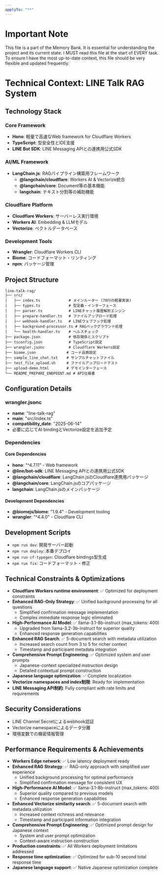```yaml
---
applyTo: "**"
---
```

# Important Note
This file is a part of the Memory Bank. It is essential for understanding the project and its current state. I MUST read this file at the start of EVERY task.
To ensure I have the most up-to-date context, this file should be very flexible and updated frequently.

# Technical Context: LINE Talk RAG System

## Technology Stack

### Core Framework
- **Hono**: 軽量で高速なWeb framework for Cloudflare Workers
- **TypeScript**: 型安全性とIDE支援
- **LINE Bot SDK**: LINE Messaging APIとの連携用公式SDK

### AI/ML Framework
- **LangChain.js**: RAGパイプライン構築用フレームワーク
  - **@langchain/cloudflare**: Workers AI & Vectorize統合
  - **@langchain/core**: Document等の基本機能
  - **langchain**: テキスト分割等の補助機能

### Cloudflare Platform
- **Cloudflare Workers**: サーバーレス実行環境
- **Workers AI**: Embedding & LLMモデル
- **Vectorize**: ベクトルデータベース

### Development Tools
- **Wrangler**: Cloudflare Workers CLI
- **Biome**: コードフォーマット・リンティング
- **npm**: パッケージ管理

## Project Structure
```
line-talk-rag/
├── src/
│   ├── index.ts             # メインルーター (70行の軽量実装)
│   ├── types.ts             # 型定義・インターフェース
│   ├── parser.ts            # LINEチャット履歴解析エンジン
│   ├── prepare-handler.ts   # ファイルアップロード処理
│   ├── webhook-handler.ts   # LINEウェブフック処理
│   ├── background-processor.ts # RAGバックグラウンド処理
│   └── health-handler.ts    # ヘルスチェック
├── package.json             # 依存関係とスクリプト
├── tsconfig.json            # TypeScript設定
├── wrangler.jsonc           # Cloudflare Workers設定
├── biome.json              # コード品質設定
├── sample_line_chat.txt    # サンプルチャットファイル
├── test_file_upload.sh     # ファイルアップロードテスト
├── upload-demo.html        # デモインターフェース
└── README_PREPARE_ENDPOINT.md # API仕様書
```

## Configuration Details

### wrangler.jsonc
- **name**: "line-talk-rag"
- **main**: "src/index.ts"
- **compatibility_date**: "2025-06-14"
- 必要に応じてAI bindingとVectorize設定を追加予定

### Dependencies
#### Core Dependencies
- **hono**: "^4.7.11" - Web framework
- **@line/bot-sdk**: LINE Messaging APIとの連携用公式SDK
- **@langchain/cloudflare**: LangChain.jsのCloudflare連携用パッケージ
- **@langchain/core**: LangChain.jsのコアパッケージ
- **langchain**: LangChain.jsのメインパッケージ

#### Development Dependencies
- **@biomejs/biome**: "1.9.4" - Development tooling
- **wrangler**: "^4.4.0" - Cloudflare CLI

## Development Scripts
- `npm run dev`: 開発サーバー起動
- `npm run deploy`: 本番デプロイ
- `npm run cf-typegen`: Cloudflare bindings型生成
- `npm run fix`: コードフォーマット・修正

## Technical Constraints & Optimizations
- **Cloudflare Workers runtime environment**: ✅ Optimized for deployment constraints
- **Enhanced RAG-Only Strategy**: ✅ Unified background processing for all questions
  - Simplified confirmation message implementation
  - Complex immediate response logic eliminated
- **High-Performance AI Model**: ✅ llama-3.1-8b-instruct (max_tokens: 400)
  - Upgraded from llama-3.2-3b-instruct for superior quality
  - Enhanced response generation capabilities
- **Enhanced RAG Search**: ✅ 5-document search with metadata utilization
  - Increased search count from 3 to 5 for richer context
  - Timestamp and participant metadata integration
- **Comprehensive Prompt Engineering**: ✅ Optimized system and user prompts
  - Japanese-context specialized instruction design
  - Detailed contextual prompt construction
- **Japanese language optimization**: ✅ Complete localization
- **Vectorize namespaces and index制限**: Ready for implementation
- **LINE Messaging API制約**: Fully compliant with rate limits and requirements

## Security Considerations
- LINE Channel Secretによるwebhook認証
- Vectorize namespaceによるデータ分離
- 環境変数での機密情報管理

## Performance Requirements & Achievements
- **Workers Edge network**: ✅ Low latency deployment ready
- **Enhanced RAG Strategy**: ✅ RAG-only approach with simplified user experience
  - Unified background processing for optimal performance
  - Simplified confirmation message for consistent UX
- **High-Performance AI Model**: ✅ llama-3.1-8b-instruct (max_tokens: 400)
  - Superior quality compared to previous models
  - Enhanced response generation capabilities
- **Enhanced Vectorize similarity search**: ✅ 5-document search with metadata utilization
  - Increased context richness and relevance
  - Timestamp and participant information integration
- **Comprehensive Prompt Engineering**: ✅ Optimized prompt design for Japanese context
  - System and user prompt optimization
  - Context-aware instruction construction
- **Production constraints**: ✅ All Workers deployment limitations addressed
- **Response time optimization**: ✅ Optimized for sub-10 second total response time
- **Japanese language support**: ✅ Native Japanese optimization complete
